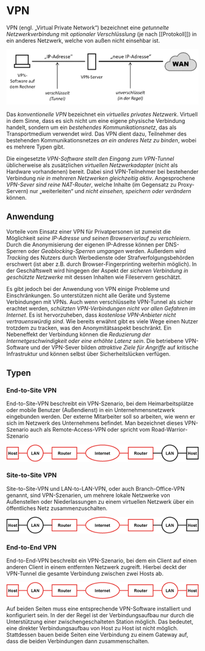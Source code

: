 # VPN
VPN (engl. „Virtual Private Network“) bezeichnet eine *getunnelte Netzwerkverbindung* mit *optionaler Verschlüsslung* (je nach [[Protokoll]]) in ein anderes Netzwerk, welche von außen nicht einsehbar ist.

![](../_Medien/VPN.png)

Das *konventionelle VPN* bezeichnet ein *virtuelles privates Netzwerk*. Virtuell in dem Sinne, dass es sich nicht um eine eigene physische Verbindung handelt, sondern um ein *bestehendes Kommunikationsnetz*, das als Transportmedium verwendet wird. Das VPN dient dazu, Teilnehmer des bestehenden Kommunikationsnetzes *an ein anderes Netz zu binden*, wobei es mehrere Typen gibt.

Die eingesetzte *VPN-Software stellt den Eingang zum VPN-Tunnel* üblicherweise als zusätzlichen *virtuellen Netzwerkadapter* (nicht als Hardware vorhandenen) bereit. Dabei sind VPN-Teilnehmer bei bestehender Verbindung *nie in mehreren Netzwerken gleichzeitig aktiv*. Angesprochene *VPN-Sever sind reine NAT-Router*, welche Inhalte (im Gegensatz zu Proxy-Servern) nur „weiterleiten“ und *nicht einsehen, speichern oder verändern* können.

## Anwendung
Vorteile vom Einsatz einer VPN für Privatpersonen ist zumeist die Möglichkeit *seine IP-Adresse und seinen Browserverlauf zu verschleiern*. Durch die Anonymisierung der eigenen IP-Adresse können per DNS-Sperren oder *Geoblocking-Sperren umgangen* werden. Außerdem wird *Tracking* des Nutzers durch Werbedienste oder Strafverfolgungsbehörden erschwert (ist aber z.B. durch Browser-Fingerprinting weiterhin möglich). In der Geschäftswelt wird hingegen der Aspekt der *sicheren Verbindung in geschützte Netzwerke* mit dessen Inhalten wie Fileservern geschätzt.

Es gibt jedoch bei der Anwendung von VPN einige Probleme und Einschränkungen. So unterstützen nicht alle Geräte und Systeme Verbindungen mit VPNs. Auch wenn verschlüsselte VPN-Tunnel als sicher erachtet werden, *schützten VPN-Verbindungen nicht vor allen Gefahren im Internet*. Es ist hervorzuheben, dass *kostenlose VPN-Anbieter nicht vertrauenswürdig sind*. Wie bereits erwähnt gibt es viele Wege einen Nutzer trotzdem zu tracken, was den Anonymitätsaspekt beschränkt. Ein Nebeneffekt der Verbindung können die *Reduzierung der Internetgeschwindigkeit oder eine erhöhte Latenz sein*. Die betriebene VPN-Software und der VPN-Sever bilden *attraktive Ziele für Angriffe* auf kritische Infrastruktur und können selbst über Sicherheitslücken verfügen.

## Typen
### End-to-Site VPN
End-to-Site-VPN beschreibt ein VPN-Szenario, bei dem Heimarbeitsplätze oder mobile Benutzer (Außendienst) in ein Unternehmensnetzwerk eingebunden werden. Der externe Mitarbeiter soll so arbeiten, wie wenn er sich im Netzwerk des Unternehmens befindet. Man bezeichnet dieses VPN-Szenario auch als Remote-Access-VPN oder spricht vom Road-Warrior-Szenario

![](../_Medien/End-to-Site_VPN.png)

### Site-to-Site VPN
Site-to-Site-VPN und LAN-to-LAN-VPN, oder auch Branch-Office-VPN genannt, sind VPN-Szenarien, um mehrere lokale Netzwerke von Außenstellen oder Niederlassungen zu einem virtuellen Netzwerk über ein öffentliches Netz zusammenzuschalten.

![](../_Medien/Site-to-Site_VPN.png)

### End-to-End VPN
End-to-End-VPN beschreibt ein VPN-Szenario, bei dem ein Client auf einen anderen Client in einem entfernten Netzwerk zugreift. Hierbei deckt der VPN-Tunnel die gesamte Verbindung zwischen zwei Hosts ab. 

![](../_Medien/End-to-End_VPN.png)

Auf beiden Seiten muss eine entsprechende VPN-Software installiert und konfiguriert sein. In der der Regel ist der Verbindungsaufbau nur durch die Unterstützung einer zwischengeschalteten Station möglich. Das bedeutet, eine direkter Verbindungsaufbau von Host zu Host ist nicht möglich. Stattdessen bauen beide Seiten eine Verbindung zu einem Gateway auf, dass die beiden Verbindungen dann zusammenschalten.
